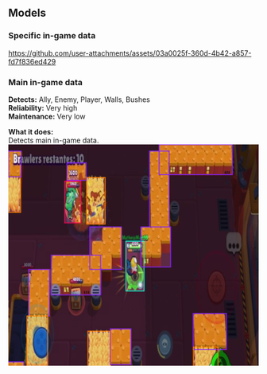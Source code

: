 
## Models

### Specific in-game data
https://github.com/user-attachments/assets/03a0025f-360d-4b42-a857-fd7f836ed429



### Main in-game data
**Detects:** Ally, Enemy, Player, Walls, Bushes <br>
**Reliability:** Very high<br>
**Maintenance:** Very low

**What it does:**<br>
Detects main in-game data. 
<img src="images/models/main_model.PNG">
